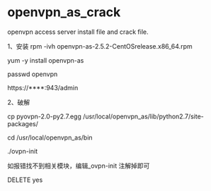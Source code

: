 # openvpn_as_crack
openvpn access server install file and crack file.


1、安装
rpm -ivh openvpn-as-2.5.2-CentOSrelease.x86_64.rpm

yum -y install openvpn-as

passwd openvpn

https://****:943/admin

2、破解

cp pyovpn-2.0-py2.7.egg /usr/local/openvpn_as/lib/python2.7/site-packages/

cd /usr/local/openvpn_as/bin

./ovpn-init

如报错找不到相关模块，编辑_ovpn-init 注解掉即可

DELETE
yes

